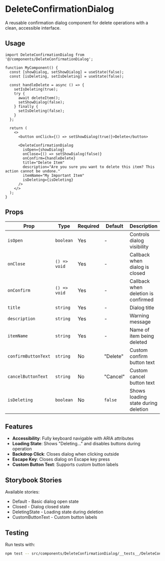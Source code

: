 # DeleteConfirmationDialog

A reusable confirmation dialog component for delete operations with a clean, accessible interface.

## Usage

```tsx
import DeleteConfirmationDialog from '@/components/DeleteConfirmationDialog';

function MyComponent() {
  const [showDialog, setShowDialog] = useState(false);
  const [isDeleting, setIsDeleting] = useState(false);

  const handleDelete = async () => {
    setIsDeleting(true);
    try {
      await deleteItem();
      setShowDialog(false);
    } finally {
      setIsDeleting(false);
    }
  };

  return (
    <>
      <button onClick={() => setShowDialog(true)}>Delete</button>
      
      <DeleteConfirmationDialog
        isOpen={showDialog}
        onClose={() => setShowDialog(false)}
        onConfirm={handleDelete}
        title="Delete Item"
        description="Are you sure you want to delete this item? This action cannot be undone."
        itemName="My Important Item"
        isDeleting={isDeleting}
      />
    </>
  );
}
```

## Props

| Prop | Type | Required | Default | Description |
|------|------|----------|---------|-------------|
| `isOpen` | `boolean` | Yes | - | Controls dialog visibility |
| `onClose` | `() => void` | Yes | - | Callback when dialog is closed |
| `onConfirm` | `() => void` | Yes | - | Callback when deletion is confirmed |
| `title` | `string` | Yes | - | Dialog title |
| `description` | `string` | Yes | - | Warning message |
| `itemName` | `string` | Yes | - | Name of item being deleted |
| `confirmButtonText` | `string` | No | "Delete" | Custom confirm button text |
| `cancelButtonText` | `string` | No | "Cancel" | Custom cancel button text |
| `isDeleting` | `boolean` | No | `false` | Shows loading state during deletion |

## Features

- **Accessibility**: Fully keyboard navigable with ARIA attributes
- **Loading State**: Shows "Deleting..." and disables buttons during operation
- **Backdrop Click**: Closes dialog when clicking outside
- **Escape Key**: Closes dialog on Escape key press
- **Custom Button Text**: Supports custom button labels

## Storybook Stories

Available stories:
- Default - Basic dialog open state
- Closed - Dialog closed state
- DeletingState - Loading state during deletion
- CustomButtonText - Custom button labels

## Testing

Run tests with:
```bash
npm test -- src/components/DeleteConfirmationDialog/__tests__/DeleteConfirmationDialog.test.tsx
```